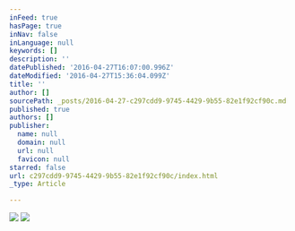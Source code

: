 ```yaml
---
inFeed: true
hasPage: true
inNav: false
inLanguage: null
keywords: []
description: ''
datePublished: '2016-04-27T16:07:00.996Z'
dateModified: '2016-04-27T15:36:04.099Z'
title: ''
author: []
sourcePath: _posts/2016-04-27-c297cdd9-9745-4429-9b55-82e1f92cf90c.md
published: true
authors: []
publisher:
  name: null
  domain: null
  url: null
  favicon: null
starred: false
url: c297cdd9-9745-4429-9b55-82e1f92cf90c/index.html
_type: Article

---
```

![](https://the-grid-user-content.s3-us-west-2.amazonaws.com/a2df8e17-da84-4e98-8732-35fd8b5f7e48.png)
![](https://the-grid-user-content.s3-us-west-2.amazonaws.com/6d32b003-c63c-412c-b541-c83c1c890dde.png)